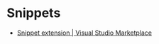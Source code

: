 # Snippets

- [Snippet extension | Visual Studio Marketplace](https://marketplace.visualstudio.com/items?itemName=devonray.snippet)
